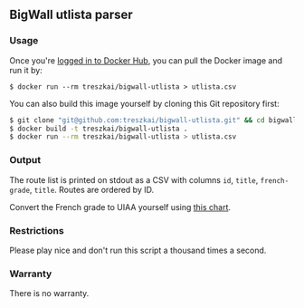 ## BigWall utlista parser

### Usage

Once you're [logged in to Docker Hub](https://docs.docker.com/docker-id/#log-in), you can pull the Docker image and run it by:

```
$ docker run --rm treszkai/bigwall-utlista > utlista.csv
```

You can also build this image yourself by cloning this Git repository first:

```bash
$ git clone "git@github.com:treszkai/bigwall-utlista.git" && cd bigwall-utlista
$ docker build -t treszkai/bigwall-utlista .
$ docker run --rm treszkai/bigwall-utlista > utlista.csv
```

### Output

The route list is printed on stdout as a CSV with columns `id`, `title`, `french-grade`, `title`. Routes are ordered by ID.

Convert the French grade to UIAA yourself using [this chart](https://en.wikipedia.org/wiki/Grade_%28climbing%29#Bouldering_2).

### Restrictions

Please play nice and don't run this script a thousand times a second.

### Warranty

There is no warranty.

